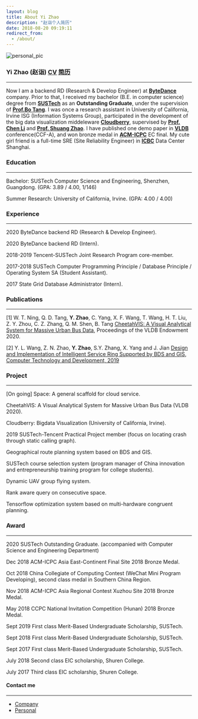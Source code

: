 ```yaml
---
layout: blog
title: About Yi Zhao
description: "赵诣个人简历"
date: 2018-08-20 09:19:11
redirect_from:
  - /about/
---
```


![personal_pic](https://github.com/yizhao1998/yizhao1998.github.io/raw/master/yi_zhao_pic.png)

### Yi Zhao (赵诣) [**<u>CV</u>**](https://github.com/yizhao1998/yizhao1998.github.io/raw/master/Yi%20Zhao%20CV.pdf) [**<u>简历</u>**](https://github.com/yizhao1998/yizhao1998.github.io/raw/master/%E8%B5%B5%E8%AF%A3%E4%B8%AD%E6%96%87%E7%AE%80%E5%8E%86.pdf)

---

Now I am a backend RD (Research & Develop Engineer) at **[ByteDance](https://bytedance.com/)** company. Prior to that, I received my bachelor (B.E. in computer science) degree from **[SUSTech](http://sustech.edu.cn/)** as an **Outstanding Graduate**, under the supervision of **[Prof.Bo Tang](https://acm.sustech.edu.cn/btang)**. I was once a research assistant in University of California, Irvine ISG (Information Systems Group), participated in the development of the big data visualization middeleware **[Cloudberry](http://cloudberry.ics.uci.edu/)**, supervised by **[Prof. Chen Li](https://chenli.ics.uci.edu)** and **[Prof. Shuang Zhao](https://shuangz.com)**. I have published one demo paper in **[VLDB](http://www.vldb.org/)** conference(CCF-A), and won bronze medal in **[ACM-ICPC](https://icpc.global/)** EC final. My cute girl friend is a full-time SRE (Site Reliability Engineer) in **[ICBC](http://www.icbc.com.cn/icbc/)** Data Center Shanghai.



### Education

---

Bachelor: SUSTech Computer Science and Engineering, Shenzhen, Guangdong. (GPA: 3.89 / 4.00, 1/146)

Summer Research: University of California, Irvine. (GPA: 4.00 / 4.00)



### Experience

---

2020 ByteDance backend RD (Research & Develop Engineer). 

2020 ByteDance backend RD (Intern).

2018-2019 Tencent-SUSTech Joint Research Program core-member.

2017-2018 SUSTech Computer Programming Principle / Database Principle / Operating System SA (Student Assistant).

2017 State Grid Database Administrator (Intern).



### Publications

---

[1] W. T. Ning, Q. D. Tang, **Y. Zhao**, C. Yang, X. F. Wang, T. Wang, H. T. Liu, Z. Y. Zhou, C. Z. Zhang, Q. M. Shen, B. Tang [CheetahVIS: A Visual Analytical System for Massive Urban Bus Data](http://www.vldb.org/pvldb/vol13/p2805-ning.pdf), Proceedings of the VLDB Endowment 2020.

[2] Y. L. Wang, Z. N. Zhao, **Y. Zhao**, S.Y. Zhang, X. Yang and J. Jian
[Design and Implementation of Intelligent Service Ring Supported by BDS and GIS, Computer Technology and Development, 2019](http://www.xactad.org//oa/darticle.aspx?type=view&id=202001036) 



### Project

---

[On going] Space: A general scaffold for cloud service. 

CheetahVIS: A Visual Analytical System for Massive Urban Bus Data (VLDB 2020).

Cloudberry: Bigdata Visualization (University of California, Irvine).

2019 SUSTech-Tencent Practical Project member (focus on locating crash through static calling graph).

Geographical route planning system based on BDS and GIS.

SUSTech course selection system (program manager of China innovation and entrepreneurship training program for college students).

Dynamic UAV group flying system.

Rank aware query on consecutive space.

Tensorflow optimization system based on multi-hardware congruent planning.



### Award

---

2020 SUSTech Outstanding Graduate. (accompanied with Computer Science and Engineering Department)

Dec 2018 ACM-ICPC Asia East-Continent Final Site 2018 Bronze Medal.

Oct 2018 China Collegiate of Computing Contest (WeChat Mini Program Developing), second class medal in Southern China Region.

Nov 2018 ACM-ICPC Asia Regional Contest Xuzhou Site 2018 Bronze Medal.

May 2018 CCPC National Invitation Competition (Hunan) 2018 Bronze Medal.

Sept 2019 First class Merit-Based Undergraduate Scholarship, SUSTech.

Sept 2018 First class Merit-Based Undergraduate Scholarship, SUSTech.

Sept 2017 First class Merit-Based Undergraduate Scholarship, SUSTech.

July 2018 Second class EIC scholarship, Shuren College.

July 2017 Third class EIC scholarship, Shuren College.



#### Contact me

------
- [Company](mailto:zhaoyi.joey@bytedance.com)
- [Personal](mailto:joy11612917@gmail.com)

